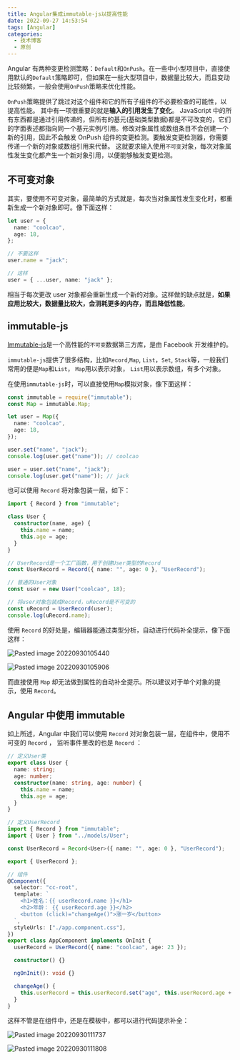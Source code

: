 ```yaml
---
title: Angular集成immutable-js以提高性能
date: 2022-09-27 14:53:54
tags: [Angular]
categories:
  - 技术博客
  - 原创
---
```


Angular 有两种变更检测策略：`Default`和`OnPush`。在一些中小型项目中，直接使用默认的`Default`策略即可，但如果在一些大型项目中，数据量比较大，而且变动比较频繁，一般会使用`OnPush`策略来优化性能。

`OnPush`策略提供了跳过对这个组件和它的所有子组件的不必要检查的可能性，以提高性能。
其中有一项很重要的就是**输入的引用发生了变化**。
JavaScript 中的所有东西都是通过引用传递的，但所有的基元(基础类型数据)都是不可改变的，它们的字面表述都指向同一个基元实例/引用。修改对象属性或数组条目不会创建一个新的引用，因此不会触发 OnPush 组件的变更检测。要触发变更检测器，你需要传递一个新的对象或数组引用来代替。
这就要求输入使用`不可变`对象，每次对象属性发生变化都产生一个新对象引用，以便能够触发变更检测。

<!--more-->

## 不可变对象

其实，要使用不可变对象，最简单的方式就是，每次当对象属性发生变化时，都重新生成一个新对象即可。像下面这样：

```typescript
let user = {
  name: "coolcao",
  age: 18,
};

// 不要这样
user.name = "jack";

// 这样
user = { ...user, name: "jack" };
```

相当于每次更改 user 对象都会重新生成一个新的对象。这样做的缺点就是，**如果应用比较大，数据量比较大，会消耗更多的内存，而且降低性能**。

## immutable-js

[Immutable-js](https://immutable-js.com/ "Immutable-js")是一个高性能的`不可变`数据第三方库，是由 Facebook 开发维护的。

`immutable-js`提供了很多结构，比如`Record`,`Map`, `List`，`Set`, `Stack`等，一般我们常用的便是`Map`和`List`， `Map`用以表示对象， `List`用以表示数组，有多个对象。

在使用`immutable-js`时，可以直接使用`Map`模拟对象，像下面这样：

```typescript
const immutable = require("immutable");
const Map = immutable.Map;

let user = Map({
  name: "coolcao",
  age: 18,
});

user.set("name", "jack");
console.log(user.get("name")); // coolcao

user = user.set("name", "jack");
console.log(user.get("name")); // jack
```

也可以使用 `Record` 将对象包装一层，如下：

```ts
import { Record } from "immutable";

class User {
  constructor(name, age) {
    this.name = name;
    this.age = age;
  }
}

// UserRecord是一个工厂函数，用于创建User类型的Record
const UserRecord = Record({ name: "", age: 0 }, "UserRecord");

// 普通的User对象
const user = new User("coolcao", 18);

// 将user对象包装成Record，uRecord是不可变的
const uRecord = UserRecord(user);
console.log(uRecord.name);
```

使用 `Record` 的好处是，编辑器能通过类型分析，自动进行代码补全提示，像下面这样：

![Pasted image 20220930105440](https://img-vnote-1251075307.cos.ap-beijing.myqcloud.com/1664508083_20220930112035358_1813379688.png)

![Pasted image 20220930105906](https://img-vnote-1251075307.cos.ap-beijing.myqcloud.com/1664508085_20220930112050291_479457721.png)

而直接使用 `Map` 却无法做到属性的自动补全提示。所以建议对于单个对象的提示，使用 `Record`。

## Angular 中使用 immutable

如上所述，Angular 中我们可以使用 `Record` 对对象包装一层，在组件中，使用不可变的 `Record` ， 监听事件里改的也是 `Record` ：

```ts
// 定义User类
export class User {
  name: string;
  age: number;
  constructor(name: string, age: number) {
    this.name = name;
    this.age = age;
  }
}

// 定义UserRecord
import { Record } from "immutable";
import { User } from "../models/User";

const UserRecord = Record<User>({ name: "", age: 0 }, "UserRecord");

export { UserRecord };

// 组件
@Component({
  selector: "cc-root",
  template: `
    <h1>姓名：{{ userRecord.name }}</h1>
    <h2>年龄： {{ userRecord.age }}</h2>
    <button (click)="changeAge()">涨一岁</button>
  `,
  styleUrls: ["./app.component.css"],
})
export class AppComponent implements OnInit {
  userRecord = UserRecord({ name: "coolcao", age: 23 });

  constructor() {}

  ngOnInit(): void {}

  changeAge() {
    this.userRecord = this.userRecord.set("age", this.userRecord.age + 1);
  }
}
```

这样不管是在组件中，还是在模板中，都可以进行代码提示补全：

![Pasted image 20220930111737](https://img-vnote-1251075307.cos.ap-beijing.myqcloud.com/1664508086_20220930112107509_275958753.png)

![Pasted image 20220930111808](https://img-vnote-1251075307.cos.ap-beijing.myqcloud.com/1664508087_20220930112119690_2122500556.png)

